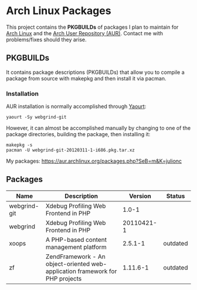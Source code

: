 # Arch Linux Packages

This project contains the **PKGBUILDs** of packages I plan to maintain for [Arch Linux](http://www.archlinux.org/) and the [Arch User Repository (AUR)](https://aur.archlinux.org).
Contact me with problems/fixes should they arise.

## PKGBUILDs

It contains package descriptions (PKGBUILDs) that allow you to compile a package from source with makepkg and then install it via pacman.

### Installation

AUR installation is normally accomplished through [Yaourt](https://wiki.archlinux.org/index.php/Yaourt):

```
yaourt -Sy webgrind-git
```

However, it can almost be accomplished manually by changing to one of the package directories, building the package, then installing it:

```
makepkg -s
pacman -U webgrind-git-20120311-1-i686.pkg.tar.xz
```

My packages: https://aur.archlinux.org/packages.php?SeB=m&K=julionc

## Packages

| Name |Description |Version |Status|
|--------|---|---|---|
|webgrind-git|Xdebug Profiling Web Frontend in PHP|1.0-1|  |
|webgrind|Xdebug Profiling Web Frontend in PHP|20110421-1|   |
|xoops|A PHP-based content management platform|2.5.1-1| outdated|
|zf|ZendFramework - An object-oriented web-application framework for PHP projects|1.11.6-1| outdated|

